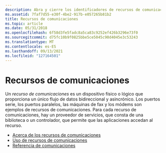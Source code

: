 ```yaml
---
description: Abra y cierre los identificadores de recursos de comunicaciones y realice operaciones de lectura y escritura con funciones de entrada y salida de archivos.
ms.assetid: 7faf7d55-e30f-4be2-917b-e057265b81b2
title: Recursos de comunicaciones
ms.topic: article
ms.date: 05/31/2018
ms.openlocfilehash: 6f58d3fe5fadc8a5ca83c9252ef426b3296e73f0
ms.sourcegitcommit: d75fc10b9f0825bbe5ce5045c90d4045e3c53243
ms.translationtype: MT
ms.contentlocale: es-ES
ms.lasthandoff: 09/13/2021
ms.locfileid: "127164501"
---
```

# <a name="communications-resources"></a>Recursos de comunicaciones

Un *recurso de comunicaciones* es un dispositivo físico o lógico que proporciona un único flujo de datos bidireccional y asincrónico. Los puertos serie, los puertos paralelos, las máquinas de fax y los módems son ejemplos de recursos de comunicaciones. Para cada recurso de comunicaciones, hay un proveedor de servicios, que consta de una biblioteca o un controlador, que permite que las aplicaciones accedan al recurso.

-   [Acerca de los recursos de comunicaciones](about-communications-resources.md)
-   [Uso de recursos de comunicaciones](using-communications-resources.md)
-   [Referencia de comunicaciones](communications-reference.md)

 

 



